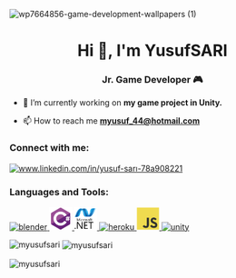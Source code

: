 ![wp7664856-game-development-wallpapers (1)](https://github.com/MYusufSARI/MYusufSARI/assets/137108609/58566770-661a-4a56-9f74-74c179473e77)

<h1 align="center">Hi 👋, I'm YusufSARI</h1>
<h3 align="center">Jr. Game Developer 🎮</h3>


- 🔭 I’m currently working on **my game project in Unity.**

- 📫 How to reach me **myusuf_44@hotmail.com**

<h3 align="left">Connect with me:</h3>
<p align="left">
<a href="https://linkedin.com/in/www.linkedin.com/in/yusuf-sarı-78a908221/" target="blank"><img align="center" src="https://raw.githubusercontent.com/rahuldkjain/github-profile-readme-generator/master/src/images/icons/Social/linked-in-alt.svg" alt="www.linkedin.com/in/yusuf-sarı-78a908221" height="30" width="40" /></a>
</p>

<h3 align="left">Languages and Tools:</h3>
<p align="left"> <a href="https://www.blender.org/" target="_blank" rel="noreferrer"> <img src="https://download.blender.org/branding/community/blender_community_badge_white.svg" alt="blender" width="40" height="40"/> </a> <a href="https://www.w3schools.com/cs/" target="_blank" rel="noreferrer"> <img src="https://raw.githubusercontent.com/devicons/devicon/master/icons/csharp/csharp-original.svg" alt="csharp" width="40" height="40"/> </a> <a href="https://dotnet.microsoft.com/" target="_blank" rel="noreferrer"> <img src="https://raw.githubusercontent.com/devicons/devicon/master/icons/dot-net/dot-net-original-wordmark.svg" alt="dotnet" width="40" height="40"/> </a> <a href="https://heroku.com" target="_blank" rel="noreferrer"> <img src="https://www.vectorlogo.zone/logos/heroku/heroku-icon.svg" alt="heroku" width="40" height="40"/> </a> <a href="https://developer.mozilla.org/en-US/docs/Web/JavaScript" target="_blank" rel="noreferrer"> <img src="https://raw.githubusercontent.com/devicons/devicon/master/icons/javascript/javascript-original.svg" alt="javascript" width="40" height="40"/> </a> <a href="https://unity.com/" target="_blank" rel="noreferrer"> <img src="https://www.vectorlogo.zone/logos/unity3d/unity3d-icon.svg" alt="unity" width="40" height="40"/> </a> </p>

<p><img align="left" src="https://github-readme-stats.vercel.app/api/top-langs?username=myusufsari&show_icons=true&locale=en&layout=compact" alt="myusufsari" /></p>

<p>&nbsp;<img align="center" src="https://github-readme-stats.vercel.app/api?username=myusufsari&show_icons=true&locale=en" alt="myusufsari" /></p>

<p><img align="center" src="https://github-readme-streak-stats.herokuapp.com/?user=myusufsari&" alt="myusufsari" /></p>
